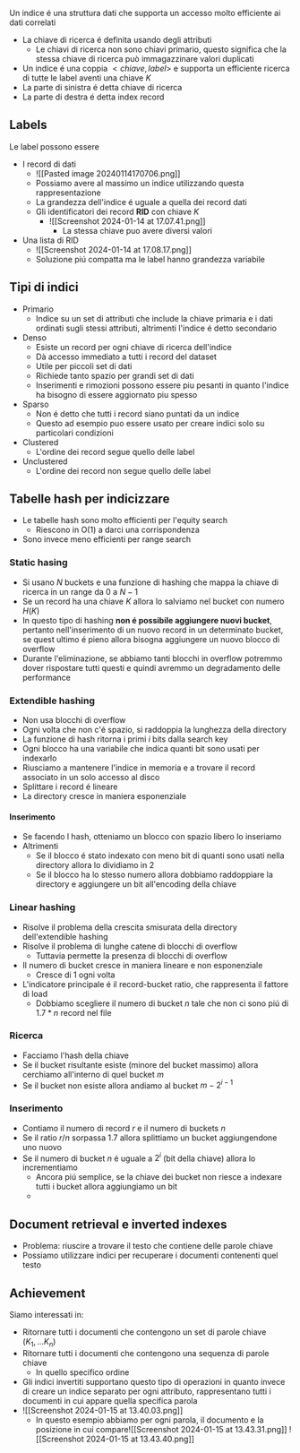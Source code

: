 Un indice é una struttura dati che supporta un accesso molto efficiente ai dati correlati
- La chiave di ricerca é definita usando degli attributi
	- Le chiavi di ricerca non sono chiavi primario, questo significa che la stessa chiave di ricerca può immagazzinare valori duplicati
- Un indice é una coppia $<chiave, label>$ e supporta un efficiente ricerca di tutte le label aventi una chiave $K$
- La parte di sinistra é detta chiave di ricerca
- La parte di destra é detta index record 
## Labels
Le label possono essere 
- I record di dati
	- ![[Pasted image 20240114170706.png]]
	- Possiamo avere al massimo un indice utilizzando questa rappresentazione
	- La grandezza dell'indice é uguale a quella dei record dati
  - Gli identificatori dei record **RID** con chiave $K$
	- ![[Screenshot 2024-01-14 at 17.07.41.png]]
	  - La stessa chiave puo avere diversi valori
-  Una lista di RID
	  - ![[Screenshot 2024-01-14 at 17.08.17.png]]
	- Soluzione piú compatta ma le label hanno grandezza variabile
## Tipi di indici
- Primario
	- Indice su un set di attributi che include la chiave primaria e i dati ordinati sugli stessi attributi, altrimenti l'indice é detto secondario
- Denso
	- Esiste un record per ogni chiave di ricerca dell'indice
	- Dà accesso immediato a tutti i record del dataset
	- Utile per piccoli set di dati
	- Richiede tanto spazio per grandi set di dati
	- Inserimenti e rimozioni possono essere piu pesanti in quanto l'indice ha bisogno di essere aggiornato piu spesso
- Sparso
	- Non é detto che tutti i record siano puntati da un indice
	- Questo ad esempio puo essere usato per creare indici solo su particolari condizioni
- Clustered
	- L'ordine dei record segue quello delle label
- Unclustered
	- L'ordine dei record non segue quello delle label

## Tabelle hash per indicizzare
- Le tabelle hash sono molto efficienti per l'equity search
	- Riescono in O(1) a darci una corrispondenza
- Sono invece meno efficienti per range search

### Static hasing
- Si usano $N$ buckets e una funzione di hashing che mappa la chiave di ricerca in un range da $0$ a $N-1$
- Se un record ha una chiave $K$ allora lo salviamo nel bucket con numero $H(K)$
- In questo tipo di hashing **non é possibile aggiungere nuovi bucket**, pertanto nell'inserimento di un nuovo record in un determinato bucket, se quest ultimo é pieno allora bisogna aggiungere un nuovo blocco di overflow
- Durante l'eliminazione, se abbiamo tanti blocchi in overflow potremmo dover rispostare tutti questi e quindi avremmo un degradamento delle performance
### Extendible hashing
- Non usa blocchi di overflow
- Ogni volta che non c'é spazio, si raddoppia la lunghezza della directory
- La funzione di hash ritorna i primi $i$ bits dalla search key
- Ogni blocco ha una variabile che indica quanti bit sono usati per indexarlo
- Riusciamo a mantenere l'indice in memoria e a trovare il record associato in un solo accesso al disco
- Splittare i record é lineare
- La directory cresce in maniera esponenziale
#### Inserimento
- Se facendo l hash, otteniamo un blocco con spazio libero lo inseriamo
- Altrimenti
	- Se il blocco é stato indexato con meno bit di quanti sono usati nella directory allora lo dividiamo in 2 
	- Se il blocco ha lo stesso numero allora dobbiamo raddoppiare la directory e aggiungere un bit all'encoding della chiave
### Linear hashing
- Risolve il problema della crescita smisurata della directory dell'extendible hashing
- Risolve il problema di lunghe catene di blocchi di overflow
	- Tuttavia permette la presenza di blocchi di overflow
- Il numero di bucket cresce in maniera lineare e non esponenziale
	- Cresce di 1 ogni volta
- L'indicatore principale é il record-bucket ratio, che rappresenta il fattore di load
	- Dobbiamo scegliere il numero di bucket $n$ tale che non ci sono piú di $1.7*n$ record nel file
### Ricerca 
- Facciamo l'hash della chiave
- Se il bucket risultante esiste (minore del bucket massimo) allora cerchiamo all'interno di quel bucket $m$
- Se il bucket non esiste allora andiamo al bucket $m-2^{i-1}$
### Inserimento
- Contiamo il numero di record $r$ e il numero di buckets $n$
- Se il ratio $r/n$ sorpassa 1.7 allora splittiamo un bucket aggiungendone uno nuovo
- Se il numero di bucket $n$ é uguale a $2^i$ (bit della chiave) allora lo incrementiamo
	- Ancora piú semplice, se la chiave dei bucket non riesce a indexare tutti i bucket allora aggiungiamo un bit
	- 
## Document retrieval e inverted indexes
- Problema: riuscire a trovare il testo che contiene delle parole chiave
- Possiamo utilizzare indici per recuperare i documenti contenenti quel testo
## Achievement
Siamo interessati in:
- Ritornare tutti i documenti che contengono un set di parole chiave ($K_1,... K_n$)
- Ritornare tutti i documenti che contengono una sequenza di parole chiave
	- In quello specifico ordine
- Gli indici invertiti supportano questo tipo di operazioni in quanto invece di creare un indice separato per ogni attributo, rappresentano tutti i documenti in cui appare quella specifica parola
- ![[Screenshot 2024-01-15 at 13.40.03.png]]
  - In questo esempio abbiamo per ogni parola, il documento e la posizione in cui compare![[Screenshot 2024-01-15 at 13.43.31.png]]
    ![[Screenshot 2024-01-15 at 13.43.40.png]]